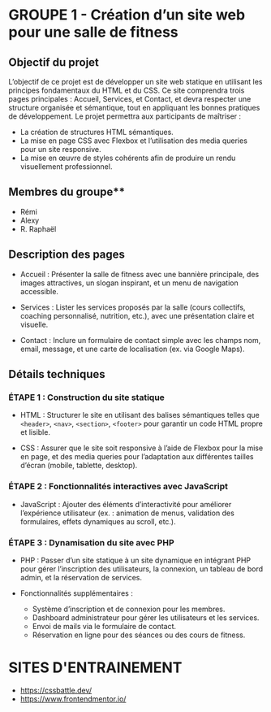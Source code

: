# GROUPE 1 - Création d’un site web pour une salle de fitness

## Objectif du projet
L’objectif de ce projet est de développer un site web statique en utilisant les principes fondamentaux du HTML et du CSS. Ce site comprendra trois pages principales : Accueil, Services, et Contact, et devra respecter une structure organisée et sémantique, tout en appliquant les bonnes pratiques de développement. Le projet permettra aux participants de maîtriser :
- La création de structures HTML sémantiques.
- La mise en page CSS avec Flexbox et l’utilisation des media queries pour un site responsive.
- La mise en œuvre de styles cohérents afin de produire un rendu visuellement professionnel.

## Membres du groupe**
- Rémi
- Alexy
- R. Raphaël

## Description des pages

- Accueil : Présenter la salle de fitness avec une bannière principale, des images attractives, un slogan inspirant, et un menu de navigation accessible.
  
- Services : Lister les services proposés par la salle (cours collectifs, coaching personnalisé, nutrition, etc.), avec une présentation claire et visuelle.

- Contact : Inclure un formulaire de contact simple avec les champs nom, email, message, et une carte de localisation (ex. via Google Maps).

## Détails techniques

### ÉTAPE 1 : Construction du site statique
- HTML : Structurer le site en utilisant des balises sémantiques telles que `<header>`, `<nav>`, `<section>`, `<footer>` pour garantir un code HTML propre et lisible.
  
- CSS : Assurer que le site soit responsive à l’aide de Flexbox pour la mise en page, et des media queries pour l’adaptation aux différentes tailles d’écran (mobile, tablette, desktop).

### ÉTAPE 2 : Fonctionnalités interactives avec JavaScript
- JavaScript : Ajouter des éléments d’interactivité pour améliorer l’expérience utilisateur (ex. : animation de menus, validation des formulaires, effets dynamiques au scroll, etc.).

### ÉTAPE 3 : Dynamisation du site avec PHP
- PHP : Passer d’un site statique à un site dynamique en intégrant PHP pour gérer l’inscription des utilisateurs, la connexion, un tableau de bord admin, et la réservation de services.

- Fonctionnalités supplémentaires : 
  - Système d’inscription et de connexion pour les membres.
  - Dashboard administrateur pour gérer les utilisateurs et les services.
  - Envoi de mails via le formulaire de contact.
  - Réservation en ligne pour des séances ou des cours de fitness.



# SITES D'ENTRAINEMENT

- https://cssbattle.dev/
- https://www.frontendmentor.io/
